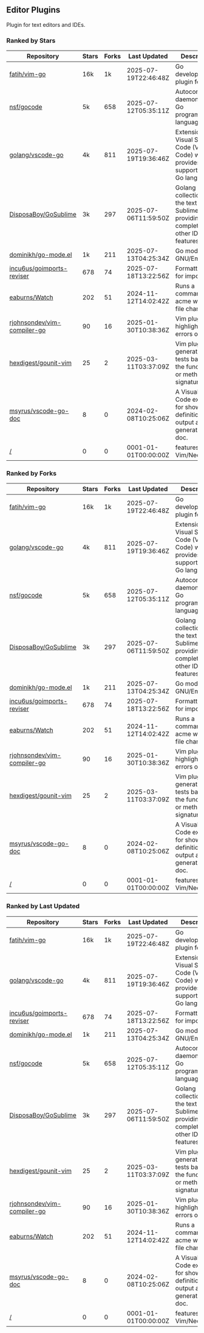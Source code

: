 ## Editor Plugins

Plugin for text editors and IDEs.

### Ranked by Stars

| Repository | Stars | Forks | Last Updated | Description | 
|------------|-------|-------|--------------|-------------|
| [fatih/vim-go](https://github.com/fatih/vim-go) | 16k | 1k | 2025-07-19T22:46:48Z |  Go development plugin for Vim. |
| [nsf/gocode](https://github.com/nsf/gocode) | 5k | 658 | 2025-07-12T05:35:11Z |  Autocompletion daemon for the Go programming language. |
| [golang/vscode-go](https://github.com/golang/vscode-go) | 4k | 811 | 2025-07-19T19:36:46Z |  Extension for Visual Studio Code (VS Code) which provides support for the Go language. |
| [DisposaBoy/GoSublime](https://github.com/DisposaBoy/GoSublime) | 3k | 297 | 2025-07-06T11:59:50Z |  Golang plugin collection for the text editor SublimeText 3 providing code completion and other IDE-like features. |
| [dominikh/go-mode.el](https://github.com/dominikh/go-mode.el) | 1k | 211 | 2025-07-13T04:25:34Z |  Go mode for GNU/Emacs. |
| [incu6us/goimports-reviser](https://github.com/incu6us/goimports-reviser) | 678 | 74 | 2025-07-18T13:22:56Z |  Formatting tool for imports. |
| [eaburns/Watch](https://github.com/eaburns/Watch) | 202 | 51 | 2024-11-12T14:02:42Z |  Runs a command in an acme win on file changes. |
| [rjohnsondev/vim-compiler-go](https://github.com/rjohnsondev/vim-compiler-go) | 90 | 16 | 2025-01-30T10:38:36Z |  Vim plugin to highlight syntax errors on save. |
| [hexdigest/gounit-vim](https://github.com/hexdigest/gounit-vim) | 25 | 2 | 2025-03-11T03:37:09Z |  Vim plugin for generating Go tests based on the function's or method's signature. |
| [msyrus/vscode-go-doc](https://github.com/msyrus/vscode-go-doc) | 8 | 0 | 2024-02-08T10:25:06Z |  A Visual Studio Code extension for showing definition in output and generating go doc. |
| [/](https://github.com/golang/tools/blob/master/gopls/README.md) | 0 | 0 | 0001-01-01T00:00:00Z | features to Vim/Neovim. |

### Ranked by Forks

| Repository | Stars | Forks | Last Updated | Description | 
|------------|-------|-------|--------------|-------------|
| [fatih/vim-go](https://github.com/fatih/vim-go) | 16k | 1k | 2025-07-19T22:46:48Z |  Go development plugin for Vim. |
| [golang/vscode-go](https://github.com/golang/vscode-go) | 4k | 811 | 2025-07-19T19:36:46Z |  Extension for Visual Studio Code (VS Code) which provides support for the Go language. |
| [nsf/gocode](https://github.com/nsf/gocode) | 5k | 658 | 2025-07-12T05:35:11Z |  Autocompletion daemon for the Go programming language. |
| [DisposaBoy/GoSublime](https://github.com/DisposaBoy/GoSublime) | 3k | 297 | 2025-07-06T11:59:50Z |  Golang plugin collection for the text editor SublimeText 3 providing code completion and other IDE-like features. |
| [dominikh/go-mode.el](https://github.com/dominikh/go-mode.el) | 1k | 211 | 2025-07-13T04:25:34Z |  Go mode for GNU/Emacs. |
| [incu6us/goimports-reviser](https://github.com/incu6us/goimports-reviser) | 678 | 74 | 2025-07-18T13:22:56Z |  Formatting tool for imports. |
| [eaburns/Watch](https://github.com/eaburns/Watch) | 202 | 51 | 2024-11-12T14:02:42Z |  Runs a command in an acme win on file changes. |
| [rjohnsondev/vim-compiler-go](https://github.com/rjohnsondev/vim-compiler-go) | 90 | 16 | 2025-01-30T10:38:36Z |  Vim plugin to highlight syntax errors on save. |
| [hexdigest/gounit-vim](https://github.com/hexdigest/gounit-vim) | 25 | 2 | 2025-03-11T03:37:09Z |  Vim plugin for generating Go tests based on the function's or method's signature. |
| [msyrus/vscode-go-doc](https://github.com/msyrus/vscode-go-doc) | 8 | 0 | 2024-02-08T10:25:06Z |  A Visual Studio Code extension for showing definition in output and generating go doc. |
| [/](https://github.com/golang/tools/blob/master/gopls/README.md) | 0 | 0 | 0001-01-01T00:00:00Z | features to Vim/Neovim. |

### Ranked by Last Updated

| Repository | Stars | Forks | Last Updated | Description | 
|------------|-------|-------|--------------|-------------|
| [fatih/vim-go](https://github.com/fatih/vim-go) | 16k | 1k | 2025-07-19T22:46:48Z |  Go development plugin for Vim. |
| [golang/vscode-go](https://github.com/golang/vscode-go) | 4k | 811 | 2025-07-19T19:36:46Z |  Extension for Visual Studio Code (VS Code) which provides support for the Go language. |
| [incu6us/goimports-reviser](https://github.com/incu6us/goimports-reviser) | 678 | 74 | 2025-07-18T13:22:56Z |  Formatting tool for imports. |
| [dominikh/go-mode.el](https://github.com/dominikh/go-mode.el) | 1k | 211 | 2025-07-13T04:25:34Z |  Go mode for GNU/Emacs. |
| [nsf/gocode](https://github.com/nsf/gocode) | 5k | 658 | 2025-07-12T05:35:11Z |  Autocompletion daemon for the Go programming language. |
| [DisposaBoy/GoSublime](https://github.com/DisposaBoy/GoSublime) | 3k | 297 | 2025-07-06T11:59:50Z |  Golang plugin collection for the text editor SublimeText 3 providing code completion and other IDE-like features. |
| [hexdigest/gounit-vim](https://github.com/hexdigest/gounit-vim) | 25 | 2 | 2025-03-11T03:37:09Z |  Vim plugin for generating Go tests based on the function's or method's signature. |
| [rjohnsondev/vim-compiler-go](https://github.com/rjohnsondev/vim-compiler-go) | 90 | 16 | 2025-01-30T10:38:36Z |  Vim plugin to highlight syntax errors on save. |
| [eaburns/Watch](https://github.com/eaburns/Watch) | 202 | 51 | 2024-11-12T14:02:42Z |  Runs a command in an acme win on file changes. |
| [msyrus/vscode-go-doc](https://github.com/msyrus/vscode-go-doc) | 8 | 0 | 2024-02-08T10:25:06Z |  A Visual Studio Code extension for showing definition in output and generating go doc. |
| [/](https://github.com/golang/tools/blob/master/gopls/README.md) | 0 | 0 | 0001-01-01T00:00:00Z | features to Vim/Neovim. |

